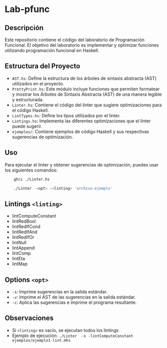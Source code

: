 # Lab-pfunc

## Descripción

Este repositorio contiene el código del laboratorio de Programación Funcional. El objetivo del laboratorio es implementar y optimizar funciones utilizando programación funcional en Haskell.

## Estructura del Proyecto

- `AST.hs`: Define la estructura de los árboles de sintaxis abstracta (AST) utilizados en el proyecto.
- `PrettyPrint.hs`: Este módulo incluye funciones que permiten formatear y mostrar los Árboles de Sintaxis Abstracta (AST) de una manera legible y estructurada.
- `Linter.hs`: Contiene el código del linter que sugiere optimizaciones para el código Haskell.
- `LintTypes.hs`: Define los tipos utilizados por el linter.
- `Lintings.hs`: Implementa las diferentes optimizaciones que el linter puede sugerir.
- `ejemplos/`: Contiene ejemplos de código Haskell y sus respectivas sugerencias de optimización.

## Uso

Para ejecutar el linter y obtener sugerencias de optimización, puedes usar los siguientes comandos:

```sh
    ghci ./Linter.hs
```

```sh
    ./Linter -<opt> -<linting> 'archivo-ejemplo'
```

## Lintings `<linting>`

- lintComputeConstant
- lintRedBool
- lintRedIfCond
- lintRedIfAnd
- lintRedIfOr
- lintNull
- lintAppend
- lintComp
- lintEta
- lintMap

## Options `<opt>`

- `-s`: Imprime sugerencias en la salida estándar.
- `-v`: Imprime el AST de las sugerencias en la salida estándar.
- `-c`: Aplica las sugerencias e imprime el programa resultante.

## Observaciones

- Si `<linting>` es vacío, se ejecutan todos los lintings
- Ejemplo de ejecución: ```./Linter  -s -lintComputeConstant  ejemplos/ejemplo1-lint.mhs```
